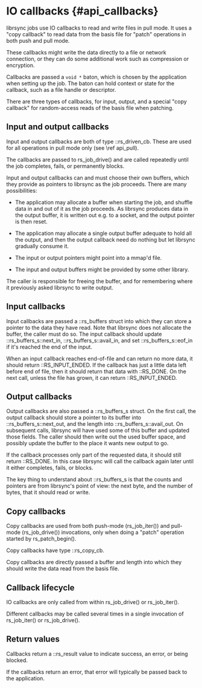 # IO callbacks {#api_callbacks}

librsync jobs use IO callbacks to read and write files in pull mode.
It uses a "copy callback" to read data from the basis file for
"patch" operations in both push and pull mode.

These callbacks
might write the data directly to a file or network connection, or they
can do some additional work such as compression or encryption.

Callbacks are passed a `void *` baton, which is chosen by the application when
setting up the job. The baton can hold context or state for the
callback, such as a file handle or descriptor.

There are three types of callbacks, for input, output, and a special
"copy callback" for random-access reads of the basis file when patching.  

## Input and output callbacks

Input and output callbacks are both of type ::rs_driven_cb. These
are used for all operations in pull mode only (see \ref api_pull).

The callbacks are passed to rs_job_drive() and are called repeatedly
until the job completes, fails, or permanently blocks.

Input and output callbacks can and must choose their own buffers, which they
provide as pointers to librsync as the job proceeds. There are many
possibilities:

 * The application may allocate a buffer when starting the job,
   and shuffle data in and out of it as the job proceeds.  As librsync
   produces data in the output buffer, it is written out e.g. to a socket,
   and the output pointer is then reset.
   
 * The application may allocate a single output buffer adequate to hold all
   the output, and then the output callback need do nothing but let librsync
   gradually consume it.
   
 * The input or output pointers might point into a mmap'd file.
 
 * The input and output buffers might be provided by some other library.
 
The caller is responsible for freeing the buffer, and for remembering where
it previously asked librsync to write output.

## Input callbacks

Input callbacks are passed a ::rs_buffers struct into which they can store
a pointer to the data they have read. Note that librsync does not allocate
the buffer, the caller must do so. The input callback should update
::rs_buffers_s::next_in, ::rs_buffers_s::avail_in, and set ::rs_buffers_s::eof_in
if it's reached the end of the input.

When an input callback reaches end-of-file and can return no more data, it
should return ::RS_INPUT_ENDED.  If the callback has just a
little data left before end of file, then it should return that data
with ::RS_DONE. On the next call, unless the file has grown, it can
return ::RS_INPUT_ENDED.

## Output callbacks

Output callbacks are also passed a ::rs_buffers_s struct. On the first call,
the output callback should store a pointer to its buffer into
::rs_buffers_s::next_out, and the length into ::rs_buffers_s::avail_out. On
subsequent calls, librsync will have used some of this buffer and updated
those fields. The caller should then write out the used buffer space,
and possibly update the buffer to the place it wants new output to go.

If the callback processes only part of the requested data, it should
still return ::RS_DONE.
In this case librsync will call the callback again later
until it either completes, fails, or blocks.

The key thing to understand about ::rs_buffers_s is that the counts and
pointers are from librsync's point of view: the next byte, and the number
of bytes, that it should read or write.

## Copy callbacks

Copy callbacks are used from both push-mode (rs_job_iter()) and pull-mode
(rs_job_drive()) invocations, only when doing a "patch" operation started by
rs_patch_begin().

Copy callbacks have type ::rs_copy_cb.

Copy callbacks are directly passed a buffer and length into which they
should write the data read from the basis file.

## Callback lifecycle

IO callbacks are only called from within rs_job_drive() or
rs_job_iter().

Different callbacks may be called several times in a
single invocation of rs_job_iter() or rs_job_drive().

## Return values

Callbacks return a ::rs_result value to indicate success, an error, or
being blocked.

If the callbacks return an error, that error will typically be passed
back to the application.
